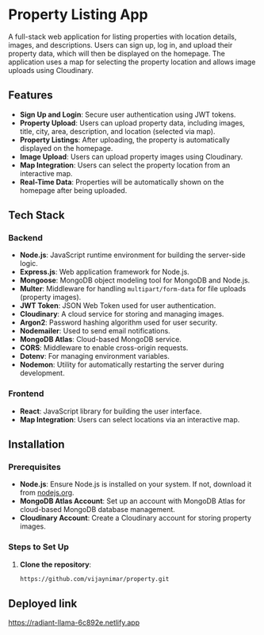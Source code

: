 # Property Listing App

A full-stack web application for listing properties with location details, images, and descriptions. Users can sign up, log in, and upload their property data, which will then be displayed on the homepage. The application uses a map for selecting the property location and allows image uploads using Cloudinary.

## Features
- **Sign Up and Login**: Secure user authentication using JWT tokens.
- **Property Upload**: Users can upload property data, including images, title, city, area, description, and location (selected via map).
- **Property Listings**: After uploading, the property is automatically displayed on the homepage.
- **Image Upload**: Users can upload property images using Cloudinary.
- **Map Integration**: Users can select the property location from an interactive map.
- **Real-Time Data**: Properties will be automatically shown on the homepage after being uploaded.

## Tech Stack

### Backend
- **Node.js**: JavaScript runtime environment for building the server-side logic.
- **Express.js**: Web application framework for Node.js.
- **Mongoose**: MongoDB object modeling tool for MongoDB and Node.js.
- **Multer**: Middleware for handling `multipart/form-data` for file uploads (property images).
- **JWT Token**: JSON Web Token used for user authentication.
- **Cloudinary**: A cloud service for storing and managing images.
- **Argon2**: Password hashing algorithm used for user security.
- **Nodemailer**: Used to send email notifications.
- **MongoDB Atlas**: Cloud-based MongoDB service.
- **CORS**: Middleware to enable cross-origin requests.
- **Dotenv**: For managing environment variables.
- **Nodemon**: Utility for automatically restarting the server during development.

### Frontend
- **React**: JavaScript library for building the user interface.
- **Map Integration**: Users can select locations via an interactive map.

## Installation

### Prerequisites
- **Node.js**: Ensure Node.js is installed on your system. If not, download it from [nodejs.org](https://nodejs.org/).
- **MongoDB Atlas Account**: Set up an account with MongoDB Atlas for cloud-based MongoDB database management.
- **Cloudinary Account**: Create a Cloudinary account for storing property images.

### Steps to Set Up

1. **Clone the repository**:
   ```bash
   https://github.com/vijaynimar/property.git

## Deployed link
  https://radiant-llama-6c892e.netlify.app

